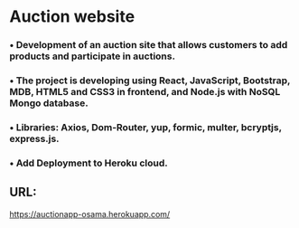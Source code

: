 # Auction website
### •	Development of an auction site that allows customers to add products and participate in auctions.
### •	The project is developing using React, JavaScript, Bootstrap, MDB, HTML5 and CSS3 in frontend, and Node.js with NoSQL Mongo database.
### •	Libraries: Axios, Dom-Router, yup, formic, multer, bcryptjs, express.js.
### •	Add Deployment to Heroku cloud.

## URL: 
https://auctionapp-osama.herokuapp.com/
